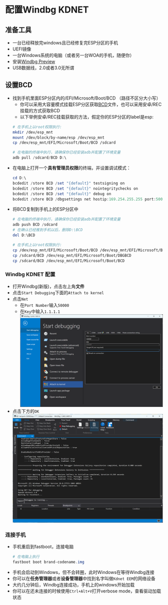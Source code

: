 # 配置Windbg KDNET

## 准备工具
  - 一台已经释放完windows且已经修复完ESP分区的手机
  - UEFI镜像
  - 一台Windows系统的电脑（或者另一台WOA的手机，随便你）
  - 安装[Windbg Preview](https://apps.microsoft.com/detail/9pgjgd53tn86)
  - USB数据线，2.0或者3.0无所谓

## 设置BCD
  - 找到手机里面ESP分区内的/EFI/Microsoft/Boot/BCD （路径不区分大小写）
    + 你可以采用大容量模式挂载ESP分区获取[BCD](https://learn.microsoft.com/zh-cn/windows-hardware/manufacture/desktop/bcd-system-store-settings-for-uefi)文件，也可以采用安卓/REC挂载的方式获取BCD
    + 以下举例安卓/REC挂载获取的方法，假定你的ESP分区的label是esp:
    ```bash
    # 在手机上以root权限执行:
    mkdir /dev/esp_mnt
    mount /dev/block/by-name/esp /dev/esp_mnt
    cp /dev/esp_mnt/EFI/Microsoft/Boot/BCD /sdcard
    ```
    ```powershell
    # 在电脑的终端中执行，请确保你已经安装adb并配置了环境变量
    adb pull /sdcard/BCD D:\
    ```
  - 在电脑上打开一个**具有管理员权限**的终端，并设置调试模式：
    ```powershell
    cd D:\
    bcdedit /store BCD /set "{default}" testsigning on
    bcdedit /store BCD /set "{default}" nointegritychecks on
    bcdedit /store BCD /set "{default}" debug on 
    bcdedit /store BCD /dbgsettings net hostip:169.254.255.255 port:50000 key:1.1.1.1
    ```
  - 将BCD复制到手机上的ESP分区中
    ```powershell
    # 在电脑的终端中执行，请确保你已经安装adb并配置了环境变量
    adb push BCD /sdcard
    # 在确认已经推到手机以后，删除D:\BCD
    del D:\BCD
    ```
    ```bash
    # 在手机上以root权限执行:
    cp /dev/esp_mnt/EFI/Microsoft/Boot/BCD /dev/esp_mnt/EFI/Microsoft/Boot/NMBCD
    cp /sdcard/BCD /dev/esp_mnt/EFI/Microsoft/Boot/DBGBCD
    cp /sdcard/BCD /dev/esp_mnt/EFI/Microsoft/Boot/BCD
    ```

### Windbg KDNET 配置
  - 打开Windbg(新版)，点击左上角**文件**
  - 点击`Start Debugging`下面的`Attach to kernel`
  - 点击`Net`
    + 在`Port Number`输入`50000`
    + 在`Key`中输入`1.1.1.1`
  ![Windbg Configuration Kdnet](Resources/SetupKDNET/WindbgConfiguration.png)
  - 点击下方的`OK`
  ![Kdnet waiting for connection](Resources/SetupKDNET/KdNetWaiting.png)

### 连接手机
  - 手机重启到fastboot，连接电脑
    ```powershell
    # 在电脑上执行
    fastboot boot brand-codename.img
    ```
  - 手机会启动到Windows，但不会转圈，此时Windows在等待Windbg连接
  - 你可以在**任务管理器**或者**设备管理器**中找到名字叫做`Kdnet EEM`的网络设备
  - 大约几分钟后，Windbg连接成功，手机上的windows开始加载
  - 你可以在还未连接的时候使用`Ctrl+Alt+V`打开verbose mode，查看驱动加载状态
  